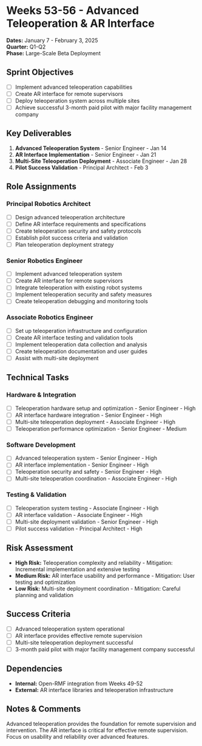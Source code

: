 # Weeks 53-56 - Advanced Teleoperation & AR Interface
**Dates:** January 7 - February 3, 2025  
**Quarter:** Q1-Q2  
**Phase:** Large-Scale Beta Deployment

## Sprint Objectives
- [ ] Implement advanced teleoperation capabilities
- [ ] Create AR interface for remote supervisors
- [ ] Deploy teleoperation system across multiple sites
- [ ] Achieve successful 3-month paid pilot with major facility management company

## Key Deliverables
1. **Advanced Teleoperation System** - Senior Engineer - Jan 14
2. **AR Interface Implementation** - Senior Engineer - Jan 21
3. **Multi-Site Teleoperation Deployment** - Associate Engineer - Jan 28
4. **Pilot Success Validation** - Principal Architect - Feb 3

## Role Assignments

### Principal Robotics Architect
- [ ] Design advanced teleoperation architecture
- [ ] Define AR interface requirements and specifications
- [ ] Create teleoperation security and safety protocols
- [ ] Establish pilot success criteria and validation
- [ ] Plan teleoperation deployment strategy

### Senior Robotics Engineer
- [ ] Implement advanced teleoperation system
- [ ] Create AR interface for remote supervisors
- [ ] Integrate teleoperation with existing robot systems
- [ ] Implement teleoperation security and safety measures
- [ ] Create teleoperation debugging and monitoring tools

### Associate Robotics Engineer
- [ ] Set up teleoperation infrastructure and configuration
- [ ] Create AR interface testing and validation tools
- [ ] Implement teleoperation data collection and analysis
- [ ] Create teleoperation documentation and user guides
- [ ] Assist with multi-site deployment

## Technical Tasks

### Hardware & Integration
- [ ] Teleoperation hardware setup and optimization - Senior Engineer - High
- [ ] AR interface hardware integration - Senior Engineer - High
- [ ] Multi-site teleoperation deployment - Associate Engineer - High
- [ ] Teleoperation performance optimization - Senior Engineer - Medium

### Software Development
- [ ] Advanced teleoperation system - Senior Engineer - High
- [ ] AR interface implementation - Senior Engineer - High
- [ ] Teleoperation security and safety - Senior Engineer - High
- [ ] Multi-site teleoperation coordination - Associate Engineer - High

### Testing & Validation
- [ ] Teleoperation system testing - Associate Engineer - High
- [ ] AR interface validation - Associate Engineer - High
- [ ] Multi-site deployment validation - Senior Engineer - High
- [ ] Pilot success validation - Principal Architect - High

## Risk Assessment
- **High Risk:** Teleoperation complexity and reliability - Mitigation: Incremental implementation and extensive testing
- **Medium Risk:** AR interface usability and performance - Mitigation: User testing and optimization
- **Low Risk:** Multi-site deployment coordination - Mitigation: Careful planning and validation

## Success Criteria
- [ ] Advanced teleoperation system operational
- [ ] AR interface provides effective remote supervision
- [ ] Multi-site teleoperation deployment successful
- [ ] 3-month paid pilot with major facility management company successful

## Dependencies
- **Internal:** Open-RMF integration from Weeks 49-52
- **External:** AR interface libraries and teleoperation infrastructure

## Notes & Comments
Advanced teleoperation provides the foundation for remote supervision and intervention. The AR interface is critical for effective remote supervision. Focus on usability and reliability over advanced features.
